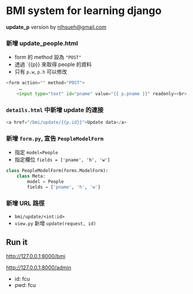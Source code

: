 # BMI system for learning django

**update_p** version by nlhsueh@gmail.com

### 新增 update_people.html

* form 的 method 設為  `"POST"`
* 透過 `{{p}} 來取得 people 的資料
* 只有 `p.w`, `p.h` 可以修改

```python
<form action="" method="POST">
     …
    <input type="text" id="pname" value="{{ p.pname }}" readonly><br>
```    

### `details.html` 中新增 update 的連接

```python
<a href="/bmi/update/{{p.id}}">Update data</a>
```
### 新增 `form.py`, 宣告 `PeopleModelForm`

* 指定 `model=People`
* 指定欄位 `fields = ['pname', 'h', 'w']` 

```python
class PeopleModelForm(forms.ModelForm):
    class Meta:
        model = People
        fields = ['pname', 'h', 'w'] 
```        

### 新增 URL 路徑

* `bmi/update/<int:id>`
* `view.py` 新增 `update(request, id)`

## Run it
http://127.0.0.1:8000/bmi

http://127.0.0.1:8000/admin
* id: fcu
* pwd: fcu
